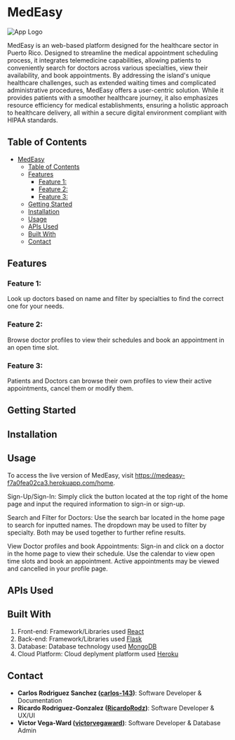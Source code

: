 # MedEasy

![App Logo](path-to-app-logo.png)

MedEasy is an web-based platform designed for the healthcare sector in Puerto Rico. Designed to streamline the medical appointment scheduling process, it integrates telemedicine capabilities, allowing patients to conveniently search for doctors across various specialties, view their availability, and book appointments. By addressing the island's unique healthcare challenges, such as extended waiting times and complicated administrative procedures, MedEasy offers a user-centric solution. While it provides patients with a smoother healthcare journey, it also emphasizes resource efficiency for medical establishments, ensuring a holistic approach to healthcare delivery, all within a secure digital environment compliant with HIPAA standards.

## Table of Contents

- [MedEasy](#medeasy)
  - [Table of Contents](#table-of-contents)
  - [Features](#features)
    - [Feature 1:](#feature-1) 
    - [Feature 2:](#feature-2)
    - [Feature 3:](#feature-3)
  - [Getting Started](#getting-started)
  - [Installation](#installation)
  - [Usage](#usage)
  - [APIs Used](#apis-used)
  - [Built With](#built-with)
  - [Contact](#contact)

## Features

### Feature 1:
<!-- 1. Short description of the feature. -->
Look up doctors based on name and filter by specialties to find the correct one for your needs. 

### Feature 2: 
<!-- 1. Short description of the feature.
... and so on. -->
Browse doctor profiles to view their schedules and book an appointment in an open time slot.

### Feature 3:
Patients and Doctors can browse their own profiles to view their active appointments, cancel them or modify them.

<!-- ## Demo

[Link to a live demo, if available] or screenshots of the application in use. -->

## Getting Started

<!-- Instructions on setting up the project locally. -->

## Installation

<!-- 1. Clone the Repository
   - Use Bash Command:

        git clone  https://github.com/victorandresvega/MedEasy.git -->

<!-- 1. Change to the directory:

cd MedEasy

3. Install NPM packages (if using Node.js)

        npm install

4. Start the application

        npm start

5. Visit http://localhost:[port] in your browser. -->

## Usage

<!-- Steps or code snippets showcasing how to use the application or specific features. -->
To access the live version of MedEasy, visit https://medeasy-f7a0fea02ca3.herokuapp.com/home.

Sign-Up/Sign-In:
Simply click the button located at the top right of the home page and input the required information to sign-in or sign-up.

Search and Filter for Doctors:
Use the search bar located in the home page to search for inputted names. The dropdown may be used to filter by specialty. Both may be used together to further refine results.

View Doctor profiles and book Appointments:
Sign-in  and click on a doctor in the home page to view their schedule. Use the calendar to view open time slots and book an appointment. Active appointments may be viewed and cancelled in your profile page. 

## APIs Used

<!-- API Name: Brief description of the API and its usage in the project. -->

## Built With

1. Front-end: Framework/Libraries used [React](https://react.dev)
2. Back-end: Framework/Libraries used [Flask](https://flask.palletsprojects.com/en/2.3.x/)
3. Database: Database technology used [MongoDB](https://www.mongodb.com)
4. Cloud Platform: Cloud deplyment platform used [Heroku](https://www.heroku.com)

<!-- ## Acknowledgments

Shoutout to contributors or technologies used.
Inspiration for the project.
Any third-party content or assets used. -->

## Contact

- **Carlos Rodriguez Sanchez ([carlos-143](https://github.com/carlos-143))**: Software Developer & Documentation
- **Ricardo Rodriguez-Gonzalez ([RicardoRodz](https://github.com/RicardoRodz))**: Software Developer & UX/UI
- **Victor Vega-Ward ([victorvegaward](https://github.com/victorvegaward))**: Software Developer & Database Admin

